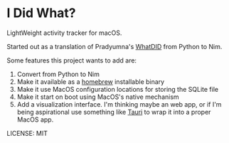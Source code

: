 # I Did What?

LightWeight activity tracker for macOS.

Started out as a translation of Pradyumna's [WhatDID](https://github.com/pradyuprasad/WhatDID) from Python to Nim.

Some features this project wants to add are:

1. Convert from Python to Nim
1. Make it available as a [homebrew](//brew.sh) installable binary
1. Make it use MacOS configuration locations for storing the SQLite file
1. Make it start on boot using MacOS's native mechanism
1. Add a visualization interface. I'm thinking maybe an web app, or if I'm being aspirational use something like [Tauri](//tauri.app) to wrap it into a proper MacOS app.


LICENSE: MIT
